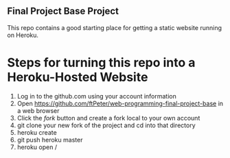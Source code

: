 ## Final Project Base Project

This repo contains a good starting place for getting a static website running on Heroku.

# Steps for turning this repo into a Heroku-Hosted Website

1. Log in to the github.com using your account information
2. Open https://github.com/ftPeter/web-programming-final-project-base in a web browser
3. Click the *fork* button and create a fork local to your own account
4. git clone your new fork of the project and cd into that directory
5. heroku create 
6. git push heroku master
7. heroku open /

